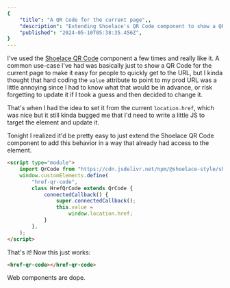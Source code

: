 ```yaml
---
{
	"title": "A QR Code for the current page",,
	"description": "Extending Shoelace's QR Code component to show a QR Code for the current URL.",
	"published": "2024-05-10T05:38:35.456Z",
}
---
```


I've used the [Shoelace QR Code](https://shoelace.style/components/qr-code/) component a few times and
really like it. A common use-case I've had was basically
just to show a QR Code for the current page to make it easy
for people to quickly get to the URL, but I kinda thought
that hard coding the `value` attribute to point to my prod
URL was a little annoying since I had to know what that
would be in advance, or risk forgetting to update it if I
took a guess and then decided to change it.

That's when I had the idea to set it from the current
`location.href`, which was nice but it still kinda bugged
me that I'd need to write a little JS to target the element
and update it.

Tonight I realized it'd be pretty easy to just extend the
Shoelace QR Code component to add this behavior in a way
that already had access to the element.

```html
<script type="module">
	import QrCode from "https://cdn.jsdelivr.net/npm/@shoelace-style/shoelace@2.15.0/cdn/components/qr-code/qr-code.component.js";
	window.customElements.define(
		"href-qr-code",
		class HrefQrCode extends QrCode {
			connectedCallback() {
				super.connectedCallback();
				this.value =
					window.location.href;
			}
		},
	);
</script>
```

That's it! Now this just works:

```html
<href-qr-code></href-qr-code>
```

<href-qr-code></href-qr-code>

Web components are dope.

<script type="module">
	import QrCode from "https://cdn.jsdelivr.net/npm/@shoelace-style/shoelace@2.15.0/cdn/components/qr-code/qr-code.component.js";
	window.customElements.define(
		"href-qr-code",
		class HrefQrCode extends QrCode {
			connectedCallback() {
				super.connectedCallback();
				this.value =
					window.location.href;
			}
		},
	);
</script>
